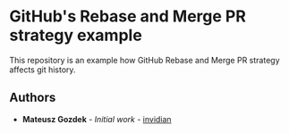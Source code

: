 # GitHub's Rebase and Merge PR strategy example

This repository is an example how GitHub Rebase and Merge PR strategy affects git history.

## Authors

* **Mateusz Gozdek** - *Initial work* - [invidian](https://github.com/invidian)
